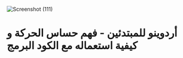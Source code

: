 
![Screenshot (111)](https://github.com/MohamedHamedhh/IOT-Arduino-Understanding-the-motion-sensor-and-how-to-use-it/assets/147872542/6a175d54-64d6-4e5b-8bdb-34c29f156b90)

# أردوينو للمبتدئين - فهم حساس الحركة و كيفية استعماله مع الكود البرمج
